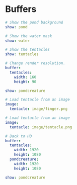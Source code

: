 # Buffers

``` yaml
# Show the pond background
show: pond
```

``` yaml
# Show the water mask
show: water
```

``` yaml
# Show the tentacles
show: tentacles
```



``` yaml
# Change render resolution.
buffer:
  tentacles:
    width: 160
    height: 90

show: pondcreature
```

``` yaml
# Load tentacle from an image
image:
  tentacle: image/finger.png
```

``` yaml
# Load tentacle from an image
image:
  tentacle: image/tentacle.png
```

``` yaml
# Back to HD
buffer:
  tentacles:
    width: 1920
    height: 1080
  pondcreature:
    width: 1920
    height: 1080

show: pondcreature
```

